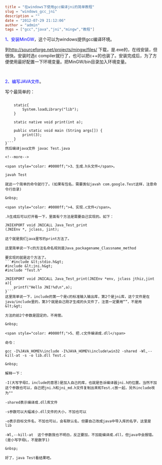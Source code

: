 ```toml
title = "在windows下使用gcc编译jni的简单教程"
slug = "windows_gcc_jni"
description = ""
date = "2012-07-29 21:12:06"
author = "admin"
tags = ["gcc","java","jni","mingw","教程"]
```

<span style="color: #0000ff;">1、安装MinGW</span>，这个可以为windows提供gcc编译环境。

到<a href="http://sourceforge.net/projects/mingw/files/">http://sourceforge.net/projects/mingw/files/</a> 下载，是.exe的，在线安装，但很快。安装时选c compiler就行了，也可以把c++的也装了。安装完成后，为了方便使用最好配置一下环境变量。把MinGW/bin目录加入环境变量。

&nbsp;

<span style="color: #0000ff;">2、编写JAVA文件</span>。

写个最简单的：
```public class Test {

	static{
		System.loadLibrary("lib");
	}

	static native void print(int a);

	public static void main (String args[]) {
		print(3);
	}
}```
然后编译java文件 javac Test.java

<!--more-->

<span style="color: #0000ff;">3、生成.h头文件</span>。

javah Test

就这一个简单的命令就行了。(如果有包名，需要类似javah com.google.Test这样，注意命令行目录)

&nbsp;

<span style="color: #0000ff;">4、实现.c文件</span>。

.h生成后可以打开看一下，里面有个方法是需要自己实现的。如下：

JNIEXPORT void JNICALL Java_Test_print
(JNIEnv *, jclass, jint);

这个就是我们java里写的print方法了。

这里简单说一下c的方法名命名规则是Java_packagename_Classname_method

要实现的就是这个方法了。
```#include &lt;stdio.h&gt;
#include &lt;jni.h&gt;
#include "Test.h"

JNIEXPORT void JNICALL Java_Test_print(JNIEnv *env, jclass jthiz,jint a){
	printf("Hello JNI!%d\n",a);
}```
这里简单说一下，include的第一个是c的标准输入输出库，第2个是jni库，这个文件是在java/include里的，第3个就是自己刚才生成的头文件了，注意一定要用“”，不是用&lt;&gt;

方法的前2个参数是固定的，不用管。

&nbsp;

<span style="color: #0000ff;">5、把.c文件编译成.dll</span>

命令：

gcc -I%JAVA_HOME%\include -I%JAVA_HOME%\include\win32 -shared -Wl,--kill-at -s -o lib.dll Test.c

&nbsp;

解释一下：

-I(大写字母I，include的意思)是加入自己的库，也就是告诉编译器jni.h的位置。当然不加这个参数也可以，自己把jni.h和jni_md.h文件复制出来和Test.c放一起，另外include改为""

-shared表示编译成.dll库文件

-s参数可以大幅减小.dll文件的大小，不加也可以

-o表示目标文件名，不加也可以，会有默认名，但要自己改成java中导入库的名字，这里是lib

-Wl,--kill-at  这个参数我也不明白，反正要加，不加能编译成.dll，但java中会报错。(是小写字母L，不是数字1)

&nbsp;

好了，java Test看结果吧。